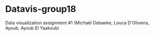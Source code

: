 # Datavis-group18
Data visualization assignment #1 (Michaël Debaeke, Louca D'Oliveira, Ayoub, Ayoub El Yaakoubi
